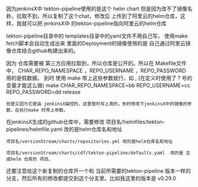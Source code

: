 

因为jenkinsX中 tekton-pipeline使用的是这个 helm chart
    但是因为改不了镜像名称，拉取不到，所以复制了这个chat，修改后 上传到了阿里云的helm仓库，这样，我就可以把 jenkinsX中 的tekton-pipeline指向阿里云的helm仓库


tekton-pipeline目录中的 templates目录中的yaml文件不用自己写，
    使用make fetch脚本会自动生成出来 
        里面的Deployment的镜像使用的是 自己通过阿里云镜像仓库结合github构建出来的。


因为 仓库需要被 第三方应用拉取到，所以仓库是公开的。所以在 Makefile文件中，
    CHAR_REPO_NAMESPACE  ，REPO_USERNAME ，REPO_PASSWORD 用的是假数据。
    到时 使用 make 带上这些参数就行，如 , (在定义时使用了 ? 号的变量才能这么做)
        make  CHAR_REPO_NAMESPACE=bb REPO_USERNAME=cc REPO_PASSWORD=dd release
    
    但是又因为它是由 jenkinsX操控的，这里暂时写上真的，到时修改下jenkinsX中的镜像的参数，在执行make 时带上参数。


在jenkinsX生成的github仓库中，需要修改
    项目名/helmfiles/tekton-pipelines/helmfile.yaml 改的是helm仓库名和地址

    项目名/versionStream/charts/repositories.yml 改的是helm仓库名和地址

    项目名/versionStream/charts/cdf/tekton-pipeline/defaults.yaml  改的是 生成helm 仓库的 项目。

还要注意给这个新复制的仓库开一个和 当前所需要的tekton-pipeline 版本一样的分支，然后所有的修改都提交到这个分支里。比如我这里的版本是 v0.29.0